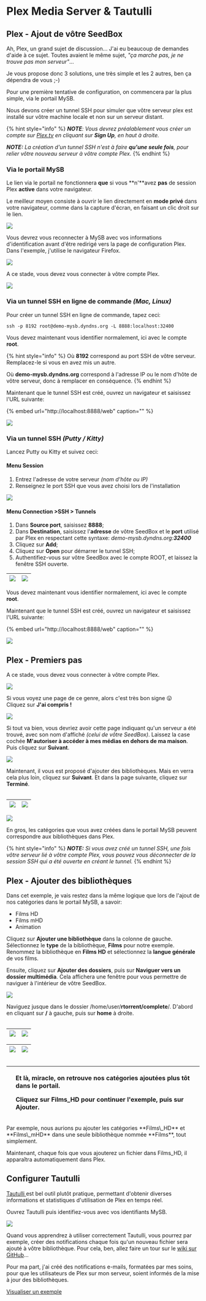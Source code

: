 # Plex Media Server & Tautulli

## Plex - Ajout de vôtre SeedBox

Ah, Plex, un grand sujet de discussion... J'ai eu beaucoup de demandes d'aide à ce sujet. Toutes avaient le même sujet, _"ça marche pas, je ne trouve pas mon serveur"_...

Je vous propose donc 3 solutions, une très simple et les 2 autres, ben ça dépendra de vous ;-\)

Pour une première tentative de configuration, on commencera par la plus simple, via le portail MySB.

Nous devons créer un tunnel SSH pour simuler que vôtre serveur plex est installé sur vôtre machine locale et non sur un serveur distant.

{% hint style="info" %}
_**NOTE**: Vous devrez préalablement vous créer un compte sur_ [_Plex.tv_](https://www.plex.tv/) _en cliquant sur **Sign Up**, en haut à droite._

_**NOTE:** La création d'un tunnel SSH n'est à faire **qu'une seule fois**, pour relier vôtre nouveau serveur à vôtre compte Plex._
{% endhint %}

### Via le portail MySB

Le lien via le portail ne fonctionnera **que** si vous **n'**avez **pas** de session Plex **active** dans votre navigateur.

Le meilleur moyen consiste à ouvrir le lien directement en **mode privé** dans votre navigateur, comme dans la capture d'écran, en faisant un clic droit sur le lien.

![](../.gitbook/assets/menu_user_plex_private.jpg)

Vous devrez vous reconnecter à MySB avec vos informations d'identification avant d'être redirigé vers la page de configuration Plex. Dans l'exemple, j'utilise le navigateur Firefox.

![](../.gitbook/assets/plex_private_authent.jpg)

A ce stade, vous devez vous connecter à vôtre compte Plex.

![](../.gitbook/assets/plex_authent.jpg)

### Via un tunnel SSH en ligne de commande _\(Mac, Linux\)_

Pour créer un tunnel SSH en ligne de commande, tapez ceci:

```text
ssh -p 8192 root@demo-mysb.dyndns.org -L 8888:localhost:32400
```

Vous devez maintenant vous identifier normalement, ici avec le compte **root**.

{% hint style="info" %}
Où **8192** correspond au port SSH de vôtre serveur. Remplacez-le si vous en avez mis un autre.

Où **demo-mysb.dyndns.org** correspond à l'adresse IP ou le nom d'hôte de vôtre serveur, donc à remplacer en conséquence.
{% endhint %}

Maintenant que le tunnel SSH est créé, ouvrez un navigateur et saisissez l'URL suivante:

{% embed url="http://localhost:8888/web" caption="" %}

![](../.gitbook/assets/plex_with_tunnel.jpg)

### Via un tunnel SSH _\(Putty / Kitty\)_

Lancez Putty ou Kitty et suivez ceci:

#### Menu Session

1. Entrez l'adresse de votre serveur _\(nom d'hôte ou IP\)_
2. Renseignez le port SSH que vous avez choisi lors de l'installation

![](../.gitbook/assets/tunnel_kitty_session.jpg)

#### Menu Connection &gt;SSH &gt; Tunnels

1. Dans **Source port**, saisissez **8888**;
2. Dans **Destination**, saisissez l'**adresse** de vôtre SeedBox et le **port** utilisé par Plex en respectant cette syntaxe: _demo-mysb.dyndns.org:**32400**_
3. Cliquez sur **Add**;
4. Cliquez sur **Open** pour démarrer le tunnel SSH;
5. Authentifiez-vous sur vôtre SeedBox avec le compte ROOT, et laissez la fenêtre SSH ouverte.

| ![](../.gitbook/assets/tunnel_kitty_tunnels.jpg) | ![](../.gitbook/assets/tunnel_kitty_start.jpg) |
| :--- | :--- |


Vous devez maintenant vous identifier normalement, ici avec le compte **root**.

Maintenant que le tunnel SSH est créé, ouvrez un navigateur et saisissez l'URL suivante:

{% embed url="http://localhost:8888/web" caption="" %}

![](../.gitbook/assets/plex_with_tunnel.jpg)

## Plex - Premiers pas

A ce stade, vous devez vous connecter à vôtre compte Plex.

![](../.gitbook/assets/plex_authent.jpg)

Si vous voyez une page de ce genre, alors c'est très bon signe 😛  
Cliquez sur **J'ai compris !**

![](../.gitbook/assets/plex_step_first.jpg)

Si tout va bien, vous devriez avoir cette page indiquant qu'un serveur a été trouvé, avec son nom d'affiché _\(celui de vôtre SeedBox\)_. Laissez la case cochée **M'autoriser à accéder à mes médias en dehors de ma maison**. Puis cliquez sur **Suivant**.

![](../.gitbook/assets/plex_step_server_find.jpg)

Maintenant, il vous est proposé d'ajouter des bibliothèques. Mais en verra cela plus loin, cliquez sur **Suivant**. Et dans la page suivante, cliquez sur **Terminé**.

|  |  |
| :--- | :--- |


| ![](../.gitbook/assets/plex_step_add_lib.jpg) | ![](../.gitbook/assets/plex_step_end.jpg) |
| :--- | :--- |


![](../.gitbook/assets/plex_server_added.jpg)

En gros, les catégories que vous avez créées dans le portail MySB peuvent correspondre aux bibliothèques dans Plex.

{% hint style="info" %}
_**NOTE:** Si vous avez créé un tunnel SSH, une fois vôtre serveur lié à vôtre compte Plex, vous pouvez vous déconnecter de la session SSH qui a été ouverte en créant le tunnel._
{% endhint %}

## Plex - Ajouter des bibliothèques

Dans cet exemple, je vais restez dans la même logique que lors de l'ajout de nos catégories dans le portail MySB, a savoir:

* Films HD
* Films mHD
* Animation

Cliquez sur **Ajouter une bibliothèque** dans la colonne de gauche. Sélectionnez le **type** de la bibliothèque, **Films** pour notre exemple. Renommez la bibliothèque en **Films HD** et sélectionnez la **langue générale** de vos films.

Ensuite, cliquez sur **Ajouter des dossiers**, puis sur **Naviguer vers un dossier multimédia**. Cela affichera une fenêtre pour vous permettre de naviguer à l'intérieur de vôtre SeedBox.

![](../.gitbook/assets/plex_add_lib.jpg)

Naviguez jusque dans le dossier /home/user/**rtorrent/complete**/. D'abord en cliquant sur **/** à gauche, puis sur **home** à droite.

|  |  |
| :--- | :--- |


| ![](../.gitbook/assets/plex_nav_home.jpg) | ![](../.gitbook/assets/plex_nav_user.jpg) |
| :--- | :--- |


| ![](../.gitbook/assets/plex_nav_rtorrent.jpg) | ![](../.gitbook/assets/plex_nav_complete.jpg) |
| :--- | :--- |


|  |  |
| :--- | :--- |


<table>
  <thead>
    <tr>
      <th style="text-align:left">
        <img src="../.gitbook/assets/plex_nav_category.jpg" alt/>
      </th>
      <th style="text-align:left">
        <p>Et l&#xE0;, miracle, on retrouve nos cat&#xE9;gories ajout&#xE9;es plus
          t&#xF4;t dans le portail.</p>
        <p>Cliquez sur <b>Films_HD</b> pour continuer l&apos;exemple, puis sur <b>Ajouter</b>.</p>
      </th>
    </tr>
  </thead>
  <tbody></tbody>
</table>Par exemple, nous aurions pu ajouter les catégories **Films\_HD** et **Films\_mHD** dans une seule bibliothèque nommée **Films**, tout simplement.

Maintenant, chaque fois que vous ajouterez un fichier dans Films\_HD, il apparaîtra automatiquement dans Plex.

## Configurer Tautulli

[Tautulli ](https://tautulli.com/)est bel outil plutôt pratique, permettant d'obtenir diverses informations et statistiques d'utilisation de Plex en temps réel.

Ouvrez Tautulli puis identifiez-vous avec vos identifiants MySB.

![](../.gitbook/assets/tautulli_first.jpg)

Quand vous apprendrez à utiliser correctement Tautulli, vous pourrez par exemple, créer des notifications chaque fois qu'un nouveau fichier sera ajouté à vôtre bibliothèque. Pour cela, ben, allez faire un tour sur le [wiki sur GitHub](https://github.com/Tautulli/Tautulli-Wiki/wiki)...

Pour ma part, j'ai créé des notifications e-mails, formatées par mes soins, pour que les utilisateurs de Plex sur mon serveur, soient informés de la mise à jour des bibliothèques.

[Visualiser un exemple](https://mysb.gitbook.io/doc/les-mails/tautulli-bibliotheque-mise-a-jour)

